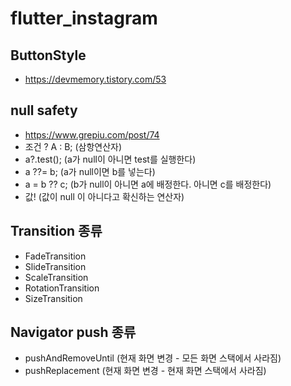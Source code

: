 # flutter_instagram

## ButtonStyle
- https://devmemory.tistory.com/53

## null safety
- https://www.grepiu.com/post/74
- 조건 ? A : B; (삼항연산자)
- a?.test(); (a가 null이 아니면 test를 실행한다)
- a ??= b; (a가 null이면 b를 넣는다)
- a = b ?? c; (b가 null이 아니면 a에 배정한다. 아니면 c를 배정한다)
- 값! (값이 null 이 아니다고 확신하는 연산자)

## Transition 종류
- FadeTransition
- SlideTransition
- ScaleTransition
- RotationTransition
- SizeTransition

## Navigator push 종류
- pushAndRemoveUntil (현재 화면 변경 - 모든 화면 스택에서 사라짐)
- pushReplacement (현재 화면 변경 - 현재 화면 스택에서 사라짐)